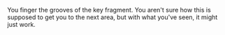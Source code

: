 You finger the grooves of the key fragment. You aren't sure how this is supposed to get you to the next area, but with what you've seen, it might just work.

